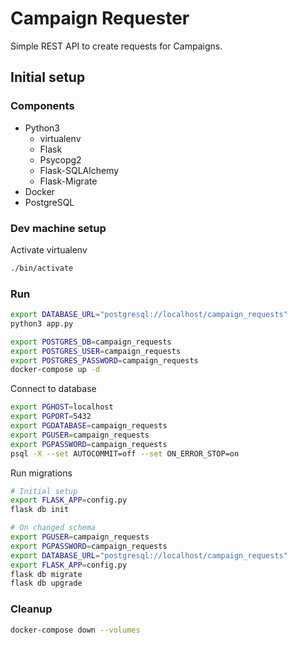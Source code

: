 # Campaign Requester

Simple REST API to create requests for Campaigns.

## Initial setup

### Components

- Python3
  - virtualenv
  - Flask
  - Psycopg2
  - Flask-SQLAlchemy 
  - Flask-Migrate
- Docker
- PostgreSQL

### Dev machine setup

Activate virtualenv 

``` bash
./bin/activate
```

### Run

``` bash
export DATABASE_URL="postgresql://localhost/campaign_requests"
python3 app.py
```

```bash
export POSTGRES_DB=campaign_requests 
export POSTGRES_USER=campaign_requests 
export POSTGRES_PASSWORD=campaign_requests 
docker-compose up -d
```

Connect to database
```bash
export PGHOST=localhost
export PGPORT=5432
export PGDATABASE=campaign_requests
export PGUSER=campaign_requests
export PGPASSWORD=campaign_requests
psql -X --set AUTOCOMMIT=off --set ON_ERROR_STOP=on
```

Run migrations

``` bash
# Initial setup
export FLASK_APP=config.py
flask db init

# On changed schema
export PGUSER=campaign_requests
export PGPASSWORD=campaign_requests
export DATABASE_URL="postgresql://localhost/campaign_requests"
export FLASK_APP=config.py
flask db migrate
flask db upgrade
```

### Cleanup

```bash
docker-compose down --volumes
```
